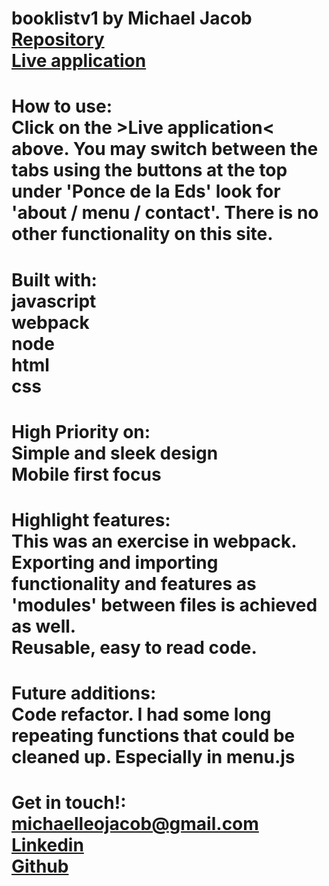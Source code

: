 # booklistv1 by Michael Jacob<br><a href="https://github.com/Michaelleojacob/booklistv1" target="_blank">Repository</a> <br><a href="https://michaelleojacob.github.io/booklistv1/" target="_blank">Live application</a>

# How to use:<br>Click on the >Live application< above. You may switch between the tabs using the buttons at the top under 'Ponce de la Eds' look for 'about / menu / contact'. There is no other functionality on this site.

# Built with:<br>javascript<br>webpack<br>node<br>html<br>css

# High Priority on:<br>Simple and sleek design<br>Mobile first focus

# Highlight features:<br>This was an exercise in webpack.<br>Exporting and importing functionality and features as 'modules' between files is achieved as well.<br>Reusable, easy to read code.

# Future additions:<br>Code refactor. I had some long repeating functions that could be cleaned up. Especially in menu.js

# Get in touch!:<br> michaelleojacob@gmail.com<br><a href="https://www.linkedin.com/public-profile/in/michael-leo-jacob" target="_blank">Linkedin</a><br><a href="https://https://github.com/Michaelleojacob" target="_blank">Github</a>
